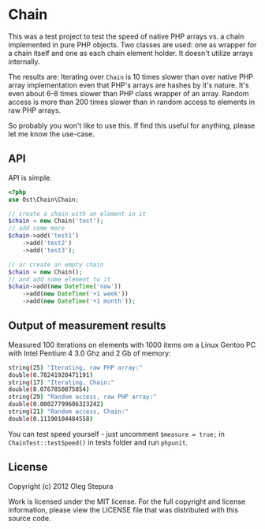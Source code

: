 Chain
=====
This was a test project to test the speed of native PHP arrays vs. a chain
implemented in pure PHP objects. Two classes are used: one as wrapper for a chain
itself and one as each chain element holder. It doesn't utilize arrays internally.

The results are: Iterating over `Chain` is 10 times slower than over native PHP
array implementation even that PHP's arrays are hashes by it's nature.
It's even about 6-8 times slower than PHP class wrapper of an array.
Random access is more than 200 times slower than in random access to elements
in raw PHP arrays.

So probably you won't like to use this. If find this useful for anything,
please let me know the use-case.


API
---

API is simple.

``` php
<?php
use Ost\Chain\Chain;

// create a chain with an element in it
$chain = new Chain('test');
// add some more
$chain->add('test1')
    ->add('test2')
    ->add('test3');

// or create an empty chain
$chain = new Chain();
// and add some element to it
$chain->add(new DateTime('now'))
    ->add(new DateTime('+1 week'))
    ->add(new DateTime('+1 month'));
```

Output of measurement results
-----------------------------

Measured 100 iterations on elements with 1000 items om a Linux Gentoo PC with
Intel Pentium 4 3.0 Ghz and 2 Gb of memory:

``` bash
string(25) "Iterating, raw PHP array:"
double(0.78241920471191)
string(17) "Iterating, Chain:"
double(8.0767850875854)
string(29) "Random access, raw PHP array:"
double(0.00027799606323242)
string(21) "Random access, Chain:"
double(0.11190104484558)
```

You can test speed yourself - just uncomment `$measure = true;` in
`ChainTest::testSpeed()` in tests folder and run `phpunit`.

License
-------
Copyright (c) 2012 Oleg Stepura

Work is licensed under the MIT license. For the full copyright and license
information, please view the LICENSE file that was distributed with this source code.
